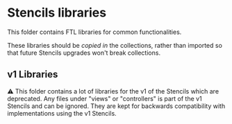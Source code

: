 # Stencils libraries

This folder contains FTL libraries for common functionalities.

These libraries should be *copied in* the collections, rather than imported
so that future Stencils upgrades won't break collections.

## v1 Libraries

:warning: This folder contains a lot of libraries for the v1 of the Stencils which are
deprecated. Any files under "views" or "controllers" is part of the v1 Stencils and can
be ignored. They are kept for backwards compatibility with implementations using the
v1 Stencils.